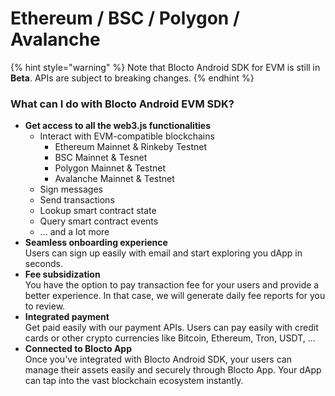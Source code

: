 # Ethereum / BSC / Polygon / Avalanche

{% hint style="warning" %}
Note that Blocto Android SDK for EVM is still in **Beta**. APIs are subject to breaking changes.
{% endhint %}

### What can I do with Blocto Android EVM SDK?

* **Get access to all the web3.js functionalities**
  * Interact with EVM-compatible blockchains
    * Ethereum Mainnet & Rinkeby Testnet
    * BSC Mainnet & Tesnet
    * Polygon Mainnet & Testnet
    * Avalanche Mainnet & Testnet
  * Sign messages
  * Send transactions
  * Lookup smart contract state
  * Query smart contract events
  * ... and a lot more
* **Seamless onboarding experience**\
  Users can sign up easily with email and start exploring you dApp in seconds.
* **Fee subsidization**\
  You have the option to pay transaction fee for your users and provide a better experience. In that case, we will generate daily fee reports for you to review.
* **Integrated payment**\
  Get paid easily with our payment APIs. Users can pay easily with credit cards or other crypto currencies like Bitcoin, Ethereum, Tron, USDT, ...
* **Connected to Blocto App**\
  Once you've integrated with Blocto Android SDK, your users can manage their assets easily and securely through Blocto App. Your dApp can tap into the vast blockchain ecosystem instantly.

